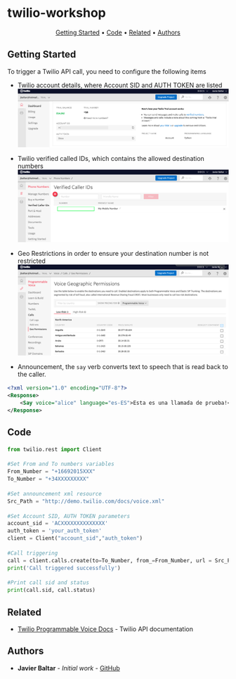 # twilio-workshop
<p align="center">
  <a href="#Getting-Started">Getting Started</a> •
  <a href="#Code">Code</a> •
  <a href="#related">Related</a> •
  <a href="#Authors">Authors</a>
</p>

## Getting Started
To trigger a Twilio API call, you need to configure the following items

- Twilio account details, where Account SID and AUTH TOKEN are listed
![](twilio-account-details.png)

- Twilio verified called IDs, which contains the allowed destination numbers
![](twilio-verified-caller-ids.png)

- Geo Restrictions in order to ensure your destination number is not restricted
![](twilio-voice-geo-permissions.png)

- Announcement, the ```say``` verb converts text to speech that is read back to the caller.
```xml
<?xml version="1.0" encoding="UTF-8"?>
<Response>
    <Say voice="alice" language="es-ES">Esta es una llamada de prueba!</Say>
</Response>
```

## Code

```python
from twilio.rest import Client

#Set From and To numbers variables
From_Number = "+16692015XXX"
To_Number = "+34XXXXXXXXX"

#Set announcement xml resource
Src_Path = "http://demo.twilio.com/docs/voice.xml"

#Set Account SID, AUTH TOKEN parameters
account_sid = 'ACXXXXXXXXXXXXXX'
auth_token = 'your_auth_token'
client = Client("account_sid","auth_token")

#Call triggering
call = client.calls.create(to=To_Number, from_=From_Number, url = Src_Path, method = 'GET')
print('Call triggered successfully')

#Print call sid and status
print(call.sid, call.status)
```

## Related
* [Twilio Programmable Voice Docs](https://www.twilio.com/docs/voice) - Twilio API documentation
 
## Authors
* **Javier Baltar** - *Initial work* - [GitHub](https://github.com/JavierBaltar)

